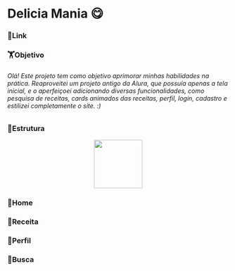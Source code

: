 <h1 align="left">Delicia Mania 😋</h1>

###

<h3 align="left">🔗Link</h3>

###

<h3 align="left">🏋️Objetivo</h3>

###

<h6 align="left">Olá! Este projeto tem como objetivo aprimorar minhas habilidades na prática. Reaproveitei um projeto antigo da Alura, que possuía apenas a tela inicial, e o aperfeiçoei adicionando diversas funcionalidades, como pesquisa de receitas, cards animados das receitas, perfil, login, cadastro e estilizei completamente o site. :)</h6>

###

<h3 align="left">🧱Estrutura</h3>
<div align="center">
  <img src="https://github.com/user-attachments/assets/472301ad-2545-4d08-b9eb-b2fe3e3d2297" width="110px">
</div> 

###

<h3 align="left">🏡Home</h3>

###

<h3 align="left">🥐Receita</h3>

###

<h3 align="left">🙋Perfil</h3>

###

<h3 align="left">🔎Busca</h3>

###

